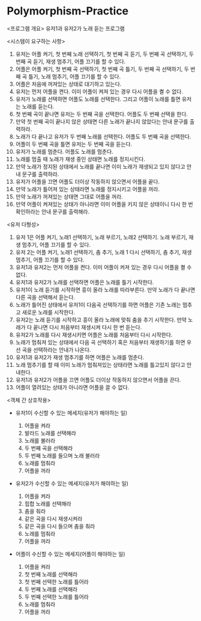 # Polymorphism-Practice
<프로그램 개요>
유저1과 유저2가 노래 듣는 프로그램

<시스템이 요구하는 사항>
1. 유저는 어플 켜기, 첫 번째 노래 선택하기, 첫 번째 곡 듣기, 두 번째 곡 선택하기, 두 번째 곡 듣기, 재생 멈추기, 어플 끄기를 할 수 있다.
2. 어플은 어플 켜기, 첫 번째 곡 선택하기, 첫 번째 곡 틀기, 두 번째 곡 선택하기, 두 번째 곡 틀기, 노래 멈추기, 어플 끄기를 할 수 있다.
3. 어플은 처음에 꺼져있는 상태로 대기하고 있는다.
4. 유저는 먼저 어플을 켠다. 이미 어플이 켜져 있는 경우 다시 어플을 켤 수 없다.
5. 유저가 노래를 선택하면 어플도 노래를 선택한다. 그리고 어플이 노래를 틀면 유저는 노래를 듣는다.
6. 첫 번째 곡이 끝나면 유저는 두 번째 곡을 선택한다. 어플도 두 번째 선택을 한다.
7. 만약 첫 번째 곡이 끝나지 않은 상태면 다른 노래가 끝나지 않았다는 안내 문구를 출력하라.
8. 노래가 다 끝나고 유저가 두 번째 노래를 선택한다. 어플도 두 번째 곡을 선택한다.
9. 어플이 두 번째 곡을 틀면 유저는 두 번째 곡을 듣는다.
10. 유저가 노래를 멈춘다. 어플도 노래를 멈춘다.
11. 노래를 멈출 때 노래가 재생 중인 상태면 노래를 정지시킨다.
12. 만약 노래가 정지된 상태에서 노래를 끝나면 이미 노래가 재생되고 있지 않다고 안내 문구를 출력하라.
13. 유저가 어플을 끄면 어플도 더이상 작동하지 않으면서 어플을 끝다.
14. 만약 노래가 틀어져 있는 상태라면 노래를 정지시키고 어플을 꺼라.
15. 만약 노래가 꺼져있는 상태면 그대로 어플을 꺼라.
16. 만약 어플이 켜져있는 상태가 아니라면 이미 어플을 키지 않은 상태이니 다시 한 번 확인하라는 안내 문구를 출력해라.


<유저 다형성>
  1. 유저 1은 어플 켜기, 노래1 선택하기, 노래 부르기, 노래2 선택하기. 노래 부르기, 재생 멈추기, 어플 끄기를 할 수 있다.
  2. 유저 2는 어플 켜기, 노래1 선택하기, 춤 추기, 노래 1 다시 선택하기, 춤 추기, 재생 멈추기, 어플 끄기를 할 수 있다.
  3. 유저1과 유저2는 먼저 어플을 켠다. 이미 어플이 켜져 있는 경우 다시 어플을 켤 수 없다.
  4. 유저1과 유저2가 노래를 선택하면 어플은 노래를 틀기 시작한다.
  5. 유저1이 노래 듣기를 시작하면 흥이 올라 노래를 따라부른다. 만약 노래가 다 끝나면 다른 곡을 선택해서 듣는다.
  6. 노래가 틀어진 상태에서 유저1이 다음곡 선택하기를 하면 어플은 기존 노래는 멈추고 새로운 노래를 시작한다.
  7. 유저2는 노래 듣기를 시작하고 흥이 올라 노래에 맞춰 춤을 추기 시작한다. 만약 노래가 다 끝나면 다시 처음부터 재생시켜 다시 한 번 듣는다.
  8. 유저2가 노래를 다시 재생시키면 어플은 노래를 처음부터 다시 시작한다.
  9. 노래가 멈춰져 있는 상태에서 다음 곡 선택하기 혹은 처음부터 재생하기를 하면 우선 곡을 선택하라는 안내가 나온다.
  10. 유저1과 유저2가 재생 멈추기를 하면 어플은 노래를 멈춘다.
  11. 노래 멈추기를 할 때 이미 노래가 멈춰져있는 상태라면 노래를 틀고있지 않다고 안내한다.
  12. 유저1과 유저2가 어플을 끄면 어플도 더이상 작동하지 않으면서 어플을 끈다.
  13. 어플이 열려있는 상태가 아니라면 어플을 끌 수 없다.
      

<객체 간 상호작용>
- 유저1이 수신할 수 있는 메세지(유저가 해야하는 일)
  1. 어플을 켜라
  2. 발라드 노래를 선택해라
  3. 노래를 불러라
  4. 두 번째 곡을 선택해라
  5. 두 번째 노래를 들으며 노래 불러라
  6. 노래를 멈춰라
  7. 어플을 꺼라
     
  
- 유저2가 수신할 수 있는 메세지(유저가 해야하는 일)
  1. 어플을 켜라
  2. 힙합 노래를 선택해라
  3. 춤을 춰라
  4. 같은 곡을 다시 재생시켜라
  5. 같은 곡을 다시 들으며 춤을 춰라
  6. 노래를 멈춰라
  7. 어플을 꺼라
     
 
- 어플이 수신할 수 있는 메세지(어플이 해야하는 일)
  1. 어플을 켜라 
  2. 첫 번째 노래를 선택해라 
  3. 첫 번째 선택한 노래를 틀어라 
  4. 두 번째 노래를 선택해라
  5. 두 번째 선택한 노래를 틀어라
  6. 노래를 멈춰라
  7. 어플을 꺼라


